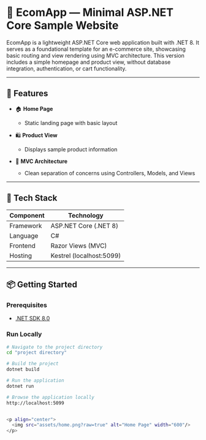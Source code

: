 # 🧪 EcomApp — Minimal ASP.NET Core Sample Website

EcomApp is a lightweight ASP.NET Core web application built with .NET 8. It serves as a foundational template for an e-commerce site, showcasing basic routing and view rendering using MVC architecture. This version includes a simple homepage and product view, without database integration, authentication, or cart functionality.

---

## 🚀 Features

- 🏠 **Home Page**
  - Static landing page with basic layout

- 🛍️ **Product View**
  - Displays sample product information 

- 🔧 **MVC Architecture**
  - Clean separation of concerns using Controllers, Models, and Views

---

## 🧰 Tech Stack

| Component     | Technology         |
|--------------|--------------------|
| Framework     | ASP.NET Core (.NET 8) |
| Language      | C#                 |
| Frontend      | Razor Views (MVC)  |
| Hosting       | Kestrel (localhost:5099) |

---

## 📦 Getting Started

### Prerequisites
- [.NET SDK 8.0](https://dotnet.microsoft.com/en-us/download/dotnet/8.0)

### Run Locally

```bash
# Navigate to the project directory
cd "project directory"

# Build the project
dotnet build

# Run the application
dotnet run

# Browse the application locally
http://localhost:5099


<p align="center">
  <img src="assets/home.png?raw=true" alt="Home Page" width="600"/>
</p>



